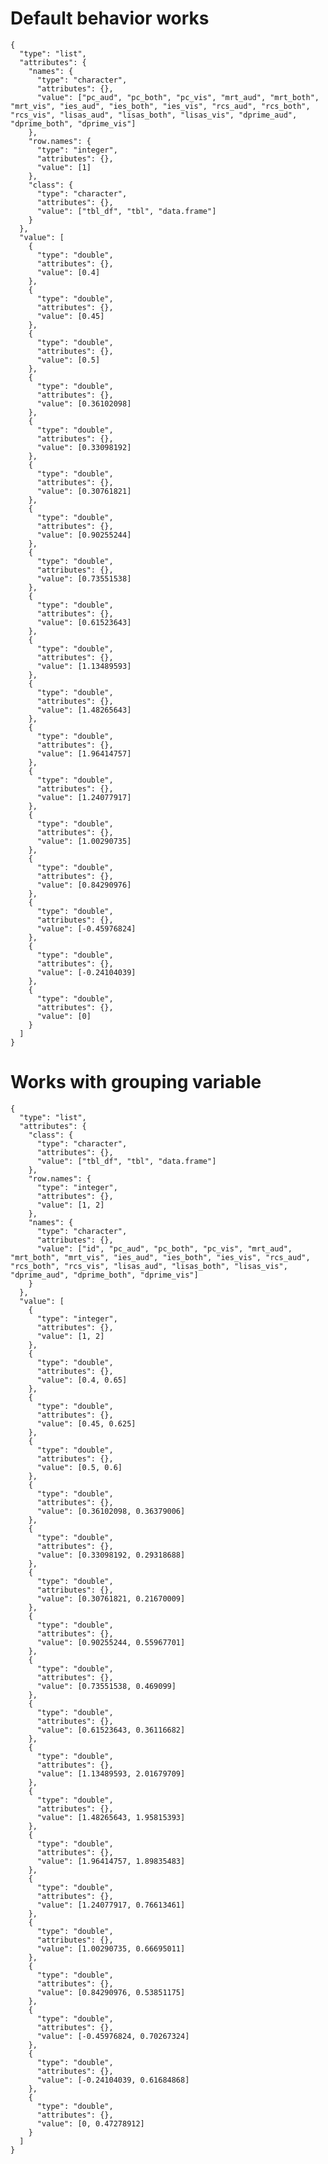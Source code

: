 # Default behavior works

    {
      "type": "list",
      "attributes": {
        "names": {
          "type": "character",
          "attributes": {},
          "value": ["pc_aud", "pc_both", "pc_vis", "mrt_aud", "mrt_both", "mrt_vis", "ies_aud", "ies_both", "ies_vis", "rcs_aud", "rcs_both", "rcs_vis", "lisas_aud", "lisas_both", "lisas_vis", "dprime_aud", "dprime_both", "dprime_vis"]
        },
        "row.names": {
          "type": "integer",
          "attributes": {},
          "value": [1]
        },
        "class": {
          "type": "character",
          "attributes": {},
          "value": ["tbl_df", "tbl", "data.frame"]
        }
      },
      "value": [
        {
          "type": "double",
          "attributes": {},
          "value": [0.4]
        },
        {
          "type": "double",
          "attributes": {},
          "value": [0.45]
        },
        {
          "type": "double",
          "attributes": {},
          "value": [0.5]
        },
        {
          "type": "double",
          "attributes": {},
          "value": [0.36102098]
        },
        {
          "type": "double",
          "attributes": {},
          "value": [0.33098192]
        },
        {
          "type": "double",
          "attributes": {},
          "value": [0.30761821]
        },
        {
          "type": "double",
          "attributes": {},
          "value": [0.90255244]
        },
        {
          "type": "double",
          "attributes": {},
          "value": [0.73551538]
        },
        {
          "type": "double",
          "attributes": {},
          "value": [0.61523643]
        },
        {
          "type": "double",
          "attributes": {},
          "value": [1.13489593]
        },
        {
          "type": "double",
          "attributes": {},
          "value": [1.48265643]
        },
        {
          "type": "double",
          "attributes": {},
          "value": [1.96414757]
        },
        {
          "type": "double",
          "attributes": {},
          "value": [1.24077917]
        },
        {
          "type": "double",
          "attributes": {},
          "value": [1.00290735]
        },
        {
          "type": "double",
          "attributes": {},
          "value": [0.84290976]
        },
        {
          "type": "double",
          "attributes": {},
          "value": [-0.45976824]
        },
        {
          "type": "double",
          "attributes": {},
          "value": [-0.24104039]
        },
        {
          "type": "double",
          "attributes": {},
          "value": [0]
        }
      ]
    }

# Works with grouping variable

    {
      "type": "list",
      "attributes": {
        "class": {
          "type": "character",
          "attributes": {},
          "value": ["tbl_df", "tbl", "data.frame"]
        },
        "row.names": {
          "type": "integer",
          "attributes": {},
          "value": [1, 2]
        },
        "names": {
          "type": "character",
          "attributes": {},
          "value": ["id", "pc_aud", "pc_both", "pc_vis", "mrt_aud", "mrt_both", "mrt_vis", "ies_aud", "ies_both", "ies_vis", "rcs_aud", "rcs_both", "rcs_vis", "lisas_aud", "lisas_both", "lisas_vis", "dprime_aud", "dprime_both", "dprime_vis"]
        }
      },
      "value": [
        {
          "type": "integer",
          "attributes": {},
          "value": [1, 2]
        },
        {
          "type": "double",
          "attributes": {},
          "value": [0.4, 0.65]
        },
        {
          "type": "double",
          "attributes": {},
          "value": [0.45, 0.625]
        },
        {
          "type": "double",
          "attributes": {},
          "value": [0.5, 0.6]
        },
        {
          "type": "double",
          "attributes": {},
          "value": [0.36102098, 0.36379006]
        },
        {
          "type": "double",
          "attributes": {},
          "value": [0.33098192, 0.29318688]
        },
        {
          "type": "double",
          "attributes": {},
          "value": [0.30761821, 0.21670009]
        },
        {
          "type": "double",
          "attributes": {},
          "value": [0.90255244, 0.55967701]
        },
        {
          "type": "double",
          "attributes": {},
          "value": [0.73551538, 0.469099]
        },
        {
          "type": "double",
          "attributes": {},
          "value": [0.61523643, 0.36116682]
        },
        {
          "type": "double",
          "attributes": {},
          "value": [1.13489593, 2.01679709]
        },
        {
          "type": "double",
          "attributes": {},
          "value": [1.48265643, 1.95815393]
        },
        {
          "type": "double",
          "attributes": {},
          "value": [1.96414757, 1.89835483]
        },
        {
          "type": "double",
          "attributes": {},
          "value": [1.24077917, 0.76613461]
        },
        {
          "type": "double",
          "attributes": {},
          "value": [1.00290735, 0.66695011]
        },
        {
          "type": "double",
          "attributes": {},
          "value": [0.84290976, 0.53851175]
        },
        {
          "type": "double",
          "attributes": {},
          "value": [-0.45976824, 0.70267324]
        },
        {
          "type": "double",
          "attributes": {},
          "value": [-0.24104039, 0.61684868]
        },
        {
          "type": "double",
          "attributes": {},
          "value": [0, 0.47278912]
        }
      ]
    }

